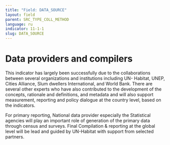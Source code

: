 ```yaml
---
title: "Field: DATA_SOURCE"
layout: field
parent: SRC_TYPE_COLL_METHOD
language: ru
indicator: 11-1-1
slug: DATA_SOURCE
---
```

# Data providers and compilers

This indicator has largely been successfully due to the collaborations between several organizations and institutions including UN- Habitat, UNEP, Cities Alliance, Slum dwellers International, and World Bank. There are several other experts who have also contributed to the development of the concepts, rationale and definitions, and metadata and will also support measurement, reporting and policy dialogue at the country level, based on the indicators.

For primary reporting, National data provider especially the Statistical agencies will play an important role of generation of the primary data through census and surveys. Final Compilation & reporting at the global level will be lead and guided by UN-Habitat with support from selected partners.